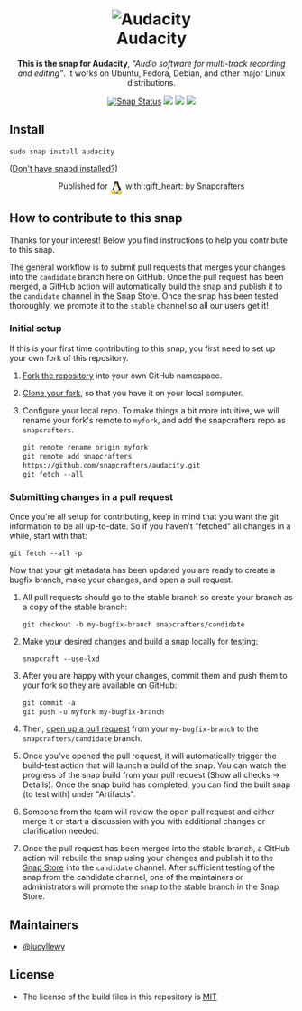 <h1 align="center">
  <img src="snap-assets/logo.png" alt="Audacity">
  <br />
  Audacity
</h1>

<p align="center"><b>This is the snap for Audacity</b>, <i>“Audio software for multi-track recording and editing”</i>. It works on Ubuntu, Fedora, Debian, and other major Linux
distributions.</p>

<p align="center">
<a href="https://snapcraft.io/audacity"><img src="https://snapcraft.io/audacity/badge.svg" alt="Snap Status"></a>
<a href="https://github.com/snapcrafters/audacity/actions/workflows/sync-version-with-upstream.yml"><img src="https://github.com/snapcrafters/audacity/actions/workflows/sync-version-with-upstream.yml/badge.svg"></a>
<a href="https://github.com/snapcrafters/audacity/actions/workflows/release-to-candidate.yml"><img src="https://github.com/snapcrafters/audacity/actions/workflows/release-to-candidate.yml/badge.svg"></a>
<a href="https://github.com/snapcrafters/audacity/actions/workflows/promote-to-stable.yml"><img src="https://github.com/snapcrafters/audacity/actions/workflows/promote-to-stable.yml/badge.svg"></a>
</p>


## Install

    sudo snap install audacity

([Don't have snapd installed?](https://snapcraft.io/docs/core/install))

<p align="center">Published for <img src="https://raw.githubusercontent.com/anythingcodes/slack-emoji-for-techies/gh-pages/emoji/tux.png" align="top" width="24" /> with :gift_heart: by Snapcrafters</p>

## How to contribute to this snap

Thanks for your interest! Below you find instructions to help you contribute to this snap.

The general workflow is to submit pull requests that merges your changes into the `candidate` branch here on GitHub. Once the pull request has been merged, a GitHub action will automatically build the snap and publish it to the `candidate` channel in the Snap Store. Once the snap has been tested thoroughly, we promote it to the `stable` channel so all our users get it!

### Initial setup

If this is your first time contributing to this snap, you first need to set up your own fork of this repository.

1. [Fork the repository](https://docs.github.com/en/github/getting-started-with-github/fork-a-repo) into your own GitHub namespace.
2. [Clone your fork](https://git-scm.com/book/en/v2/Git-Basics-Getting-a-Git-Repository), so that you have it on your local computer.
3. Configure your local repo. To make things a bit more intuitive, we will rename your fork's remote to `myfork`, and add the snapcrafters repo as `snapcrafters`.

    ```shell
    git remote rename origin myfork
    git remote add snapcrafters https://github.com/snapcrafters/audacity.git
    git fetch --all
    ```

### Submitting changes in a pull request

Once you're all setup for contributing, keep in mind that you want the git information to be all up-to-date. So if you haven't "fetched" all changes in a while, start with that:

```shell
git fetch --all -p
```

Now that your git metadata has been updated you are ready to create a bugfix branch, make your changes, and open a pull request.

1. All pull requests should go to the stable branch so create your branch as a copy of the stable branch:

    ```shell
    git checkout -b my-bugfix-branch snapcrafters/candidate
    ```

2. Make your desired changes and build a snap locally for testing:

    ```shell
    snapcraft --use-lxd
    ```

3. After you are happy with your changes, commit them and push them to your fork so they are available on GitHub:

    ```shell
    git commit -a
    git push -u myfork my-bugfix-branch
    ```

4. Then, [open up a pull request](https://docs.github.com/en/github/collaborating-with-issues-and-pull-requests/about-pull-requests) from your `my-bugfix-branch` to the `snapcrafters/candidate` branch.
5. Once you've opened the pull request, it will automatically trigger the build-test action that will launch a build of the snap. You can watch the progress of the snap build from your pull request (Show all checks -> Details). Once the snap build has completed, you can find the built snap (to test with) under "Artifacts".
6. Someone from the team will review the open pull request and either merge it or start a discussion with you with additional changes or clarification needed.
7. Once the pull request has been merged into the stable branch, a GitHub action will rebuild the snap using your changes and publish it to the [Snap Store](https://snapcraft.io/audacity) into the `candidate` channel. After sufficient testing of the snap from the candidate channel, one of the maintainers or administrators will promote the snap to the stable branch in the Snap Store.

## Maintainers

-   [@lucyllewy](https://github.com/lucyllewy/)

## License

-   The license of the build files in this repository is [MIT](https://github.com/snapcrafters/audacity/blob/candidate/LICENSE)
